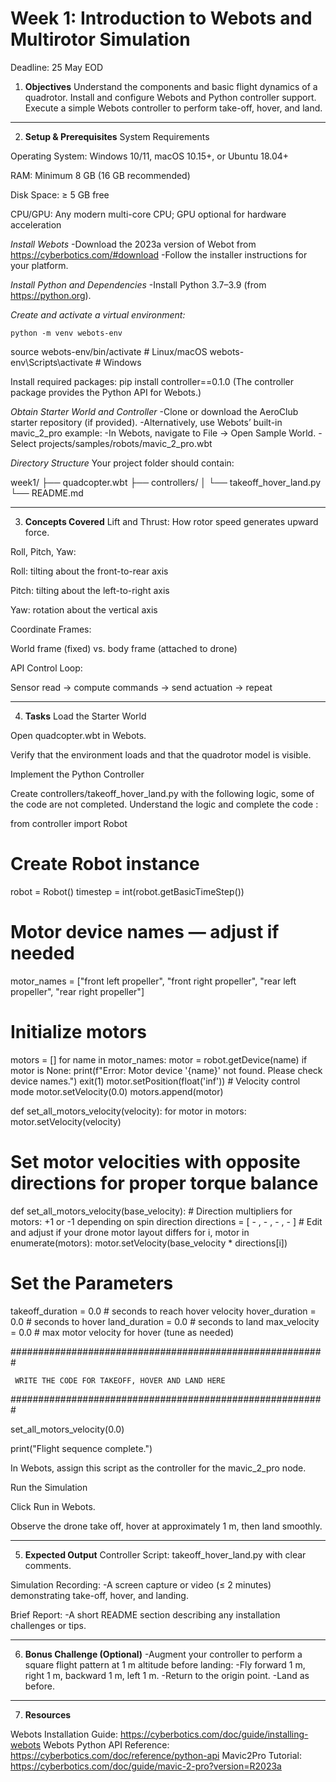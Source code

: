 # Week 1: Introduction to Webots and Multirotor Simulation
Deadline: 25 May EOD

1. **Objectives**
Understand the components and basic flight dynamics of a quadrotor.
Install and configure Webots and Python controller support.
Execute a simple Webots controller to perform take-off, hover, and land.

---

2. **Setup & Prerequisites**
System Requirements


Operating System: Windows 10/11, macOS 10.15+, or Ubuntu 18.04+


RAM: Minimum 8 GB (16 GB recommended)


Disk Space: ≥ 5 GB free


CPU/GPU: Any modern multi-core CPU; GPU optional for hardware acceleration


*Install Webots*
-Download the 2023a version of Webot from https://cyberbotics.com/#download
-Follow the installer instructions for your platform.

*Install Python and Dependencies*
-Install Python 3.7–3.9 (from https://python.org).

*Create and activate a virtual environment:*

 	python -m venv webots-env
source webots-env/bin/activate   # Linux/macOS
webots-env\Scripts\activate      # Windows

Install required packages:
 pip install controller==0.1.0
 (The controller package provides the Python API for Webots.)


*Obtain Starter World and Controller*
  -Clone or download the AeroClub starter repository (if provided).
  -Alternatively, use Webots’ built-in mavic_2_pro example:
  -In Webots, navigate to File → Open Sample World.
  -Select projects/samples/robots/mavic_2_pro.wbt


*Directory Structure*
 Your project folder should contain:

 week1/
├── quadcopter.wbt
├── controllers/
│   └── takeoff_hover_land.py
└── README.md

---

3. **Concepts Covered**
Lift and Thrust: How rotor speed generates upward force.


Roll, Pitch, Yaw:


Roll: tilting about the front-to-rear axis


Pitch: tilting about the left-to-right axis


Yaw: rotation about the vertical axis


Coordinate Frames:


World frame (fixed) vs. body frame (attached to drone)


API Control Loop:


Sensor read → compute commands → send actuation → repeat

---

4. **Tasks**
Load the Starter World


Open quadcopter.wbt in Webots.


Verify that the environment loads and that the quadrotor model is visible.


Implement the Python Controller


Create controllers/takeoff_hover_land.py with the following logic, some of the code are not completed. Understand the logic and complete the code :

 from controller import Robot

# Create Robot instance
robot = Robot()
timestep = int(robot.getBasicTimeStep())

# Motor device names — adjust if needed
motor_names = ["front left propeller", "front right propeller", "rear left propeller", "rear right propeller"]

# Initialize motors
motors = []
for name in motor_names:
    motor = robot.getDevice(name)
    if motor is None:
        print(f"Error: Motor device '{name}' not found. Please check device names.")
        exit(1)
    motor.setPosition(float('inf'))  # Velocity control mode
    motor.setVelocity(0.0)
    motors.append(motor)

def set_all_motors_velocity(velocity):
    for motor in motors:
        motor.setVelocity(velocity)

# Set motor velocities with opposite directions for proper torque balance
def set_all_motors_velocity(base_velocity):
    # Direction multipliers for motors: +1 or -1 depending on spin direction
    directions = [ - , - , -  , - ]  # Edit and adjust if your drone motor layout differs
    for i, motor in enumerate(motors):
        motor.setVelocity(base_velocity * directions[i])

# Set the Parameters
takeoff_duration = 0.0   # seconds to reach hover velocity
hover_duration = 0.0    # seconds to hover
land_duration = 0.0     # seconds to land
max_velocity =  0.0    # max motor velocity for hover (tune as needed)

#########################################################

     WRITE THE CODE FOR TAKEOFF, HOVER AND LAND HERE

#########################################################

set_all_motors_velocity(0.0)

print("Flight sequence complete.")


In Webots, assign this script as the controller for the mavic_2_pro node.


Run the Simulation


Click Run in Webots.


Observe the drone take off, hover at approximately 1 m, then land smoothly.

---

5. **Expected Output**
Controller Script: takeoff_hover_land.py with clear comments.


Simulation Recording:
-A screen capture or video (≤ 2 minutes) demonstrating take-off, hover, and landing.


Brief Report:
-A short README section describing any installation challenges or tips.

---

6. **Bonus Challenge (Optional)**
-Augment your controller to perform a square flight pattern at 1 m altitude before landing:
-Fly forward 1 m, right 1 m, backward 1 m, left 1 m.
-Return to the origin point.
-Land as before.

---

7. **Resources**

Webots Installation Guide: https://cyberbotics.com/doc/guide/installing-webots
Webots Python API Reference: https://cyberbotics.com/doc/reference/python-api 
Mavic2Pro Tutorial: https://cyberbotics.com/doc/guide/mavic-2-pro?version=R2023a







